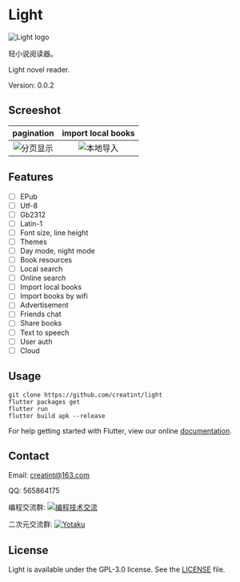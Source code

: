# Light

![Light logo](https://user-images.githubusercontent.com/17924777/39092072-762deace-4636-11e8-8acd-447a03c7556e.png)

轻小说阅读器。

Light novel reader.

Version: 0.0.2

## Screeshot
pagination | import local books 
:-------------------------:|:-------------------------:
![分页显示](https://user-images.githubusercontent.com/17924777/39093416-24e27484-4652-11e8-9eaa-96b610508d80.gif) | ![本地导入](https://user-images.githubusercontent.com/17924777/39093132-18904792-464d-11e8-9bda-4f30abec0504.gif)

## Features

- [ ] EPub
- [ ] Utf-8
- [ ] Gb2312
- [ ] Latin-1
- [ ] Font size, line height
- [ ] Themes
- [ ] Day mode, night mode
- [ ] Book resources
- [ ] Local search
- [ ] Online search
- [ ] Import local books
- [ ] Import books by wifi
- [ ] Advertisement
- [ ] Friends chat
- [ ] Share books
- [ ] Text to speech
- [ ] User auth
- [ ] Cloud

## Usage
```
git clone https://github.com/creatint/light
flutter packages get
flutter run
flutter build apk --release
```
For help getting started with Flutter, view our online
[documentation](https://flutter.io/).

## Contact
Email: creatint@163.com

QQ: 565864175

编程交流群: [![编程技术交流](https://pub.idqqimg.com/wpa/images/group.png)](//shang.qq.com/wpa/qunwpa?idkey=b34e5d3956950dc053efdd7aef63ef75151c01cfff48a951c8fc53d6349b454a)

二次元交流群: [![Yotaku](https://pub.idqqimg.com/wpa/images/group.png)](//shang.qq.com/wpa/qunwpa?idkey=2fea46b70c9a73fcbfedd08ee64ed9d6d8c554baa63dc2402082226675e825e7)


## License
Light is available under the GPL-3.0 license. See the [LICENSE](https://github.com/creatint/light/blob/master/LICENSE) file.

